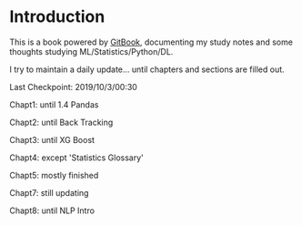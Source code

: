 # Introduction

This is a book powered by [GitBook](https://louisazhou.gitbook.io/notes/), documenting my study notes and some thoughts studying ML/Statistics/Python/DL.

I try to maintain a daily update... until chapters and sections are filled out.   
  
Last Checkpoint: 2019/10/3/00:30

Chapt1: until 1.4 Pandas

Chapt2: until Back Tracking 

Chapt3: until XG Boost

Chapt4: except 'Statistics Glossary'

Chapt5: mostly finished

Chapt7: still updating

Chapt8: until NLP Intro

